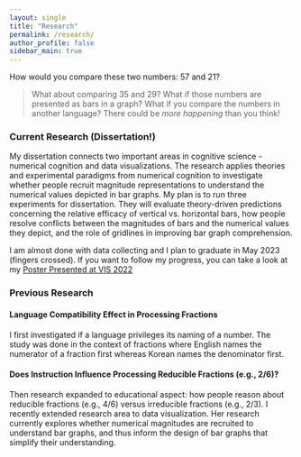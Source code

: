 ```yaml
---
layout: single
title: "Research"
permalink: /research/
author_profile: false
sidebar_main: true
---
```

How would you compare these two numbers: 57 and 21?
> What about comparing 35 and 29?
> What if those numbers are presented as bars in a graph?
> What if you compare the numbers in another language?
> There could be *more happening* than you think! 
>
### Current Research (Dissertation!)
My dissertation connects two important areas in cognitive science - numerical cognition and data visualizations. The research applies theories and experimental paradigms from numerical cognition to investigate whether people recruit magnitude representations to understand the numerical values depicted in bar graphs. My plan is to run three experiments for dissertation. They will evaluate theory-driven predictions concerning the relative efficacy of vertical vs. horizontal bars, how people resolve conflicts between the magnitudes of bars and the numerical values they depict, and the role of gridlines in improving bar graph comprehension. 

I am almost done with data collecting and I plan to graduate in May 2023 (fingers crossed).
If you want to follow my progress, you can take a look at my [Poster Presented at VIS 2022](https://drive.google.com/file/d/1HZKrLijuqF27j4F1QNJvdUd2-Gnpunmx/view?usp=sharing)

### Previous Research
#### Language Compatibility Effect in Processing Fractions
I first investigated if a language privileges its naming of a number. The study was done in the context of fractions where English names the numerator of a fraction first whereas Korean names the denominator first. 

#### Does Instruction Influence Processing Reducible Fractions (e.g., 2/6)? 
Then research expanded to educational aspect: how people reason about reducible fractions (e.g., 4/6) versus irreducible fractions (e.g., 2/3). I recently extended research area to data visualization. Her research currently explores whether numerical magnitudes are recruited to understand bar graphs, and thus inform the design of bar graphs that simplify their understanding.